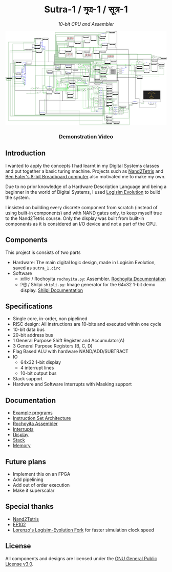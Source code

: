 <div align="center">

# Sutra-1 / সুত্র-1 / सूत्र-1

*10-bit CPU and Assembler*

<img src="https://raw.githubusercontent.com/rnayabed/sutra-1/refs/heads/master/screenshots/main.png" alt="Sutra-1 Main Screenshot">

### [Demonstration Video](https://youtu.be/2qCsluuu69Y)

</div>

## Introduction

I wanted to apply the concepts I had learnt in my Digital Systems classes and put together a basic turing machine. Projects such as [Nand2Tetris](https://www.nand2tetris.org/) and [Ben Eater's 8-bit Breadboard computer](https://www.youtube.com/@BenEater) also motivated me to make my own. 

Due to no prior knowledge of a Hardware Description Language and being a beginner in the world of Digital Systems, I used [Logisim Evolution](https://github.com/logisim-evolution/logisim-evolution) to build the system. 

I insisted on building every discrete component from scratch (instead of using built-in components) and with NAND gates only, to keep myself true to the Nand2Tetris course. Only the display was built from built-in components as it is considered an I/O device and not a part of the CPU.

## Components

This project is consists of two parts
- Hardware: The main digital logic design, made in Logisim Evolution, saved as `sutra_1.circ` 
- Software
    - রচয়িতা / Rochoyita `rochoyita.py`: Assembler. [Rochoyita Documentation](https://github.com/rnayabed/sutra-1/blob/master/docs/rochoyita.md)
    - শিল্পী / Shilpi `shipli.py`: Image generator for the 64x32 1-bit demo display. [Shilpi Documentation](https://github.com/rnayabed/sutra-1/blob/master/docs/display.md#Shilpi)

## Specifications

- Single core, in-order, non pipelined
- RISC design: All instructions are 10-bits and executed within one cycle
- 10-bit data bus
- 20-bit address bus
- 1 General Purpose Shift Register and Accumulator(A)
- 3 General Purpose Registers (B, C, D)
- Flag Based ALU with hardware NAND/ADD/SUBTRACT
- IO
    - 64x32 1-bit display
    - 4 interrupt lines
    - 10-bit output bus
- Stack support
- Hardware and Software Interrupts with Masking support

## Documentation

- [Example programs](https://github.com/rnayabed/sutra-1/blob/master/examples/README.md)
- [Instruction Set Architecture](https://github.com/rnayabed/sutra-1/blob/master/docs/ISA.md)
- [Rochoyita Assembler](https://github.com/rnayabed/sutra-1/blob/master/docs/rochoyita.md)
- [Interrupts](https://github.com/rnayabed/sutra-1/blob/master/docs/interrupts.md)
- [Display](https://github.com/rnayabed/sutra-1/blob/master/docs/display.md)
- [Stack](https://github.com/rnayabed/sutra-1/blob/master/docs/stack.md)
- [Memory](https://github.com/rnayabed/sutra-1/blob/master/docs/stack.md)

## Future plans

- Implement this on an FPGA
- Add pipelining
- Add out of order execution
- Make it superscalar

## Special thanks

- [Nand2Tetris](https://www.nand2tetris.org/)
- [EE102](https://study.iitm.ac.in/es/course_pages/EE1102.html)
- [Lorenzo's Logisim-Evolution Fork](https://github.com/lorenzonotaro/logisim-evolution/tree/main) for faster simulation clock speed

## License

All components and designs are licensed under the [GNU General Public License v3.0](https://github.com/rnayabed/sutra-1/blob/master/LICENSE).